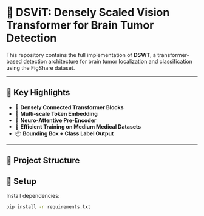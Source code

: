 # 🧠 DSViT: Densely Scaled Vision Transformer for Brain Tumor Detection

This repository contains the full implementation of **DSViT**, a transformer-based detection architecture for brain tumor localization and classification using the FigShare dataset.

---

## 🚀 Key Highlights

- 🔁 **Densely Connected Transformer Blocks**
- 📐 **Multi-scale Token Embedding**
- 🧠 **Neuro-Attentive Pre-Encoder**
- 🧪 **Efficient Training on Medium Medical Datasets**
- 📦 **Bounding Box + Class Label Output**

---

## 📁 Project Structure



## 🔧 Setup

Install dependencies:

```bash
pip install -r requirements.txt
```
